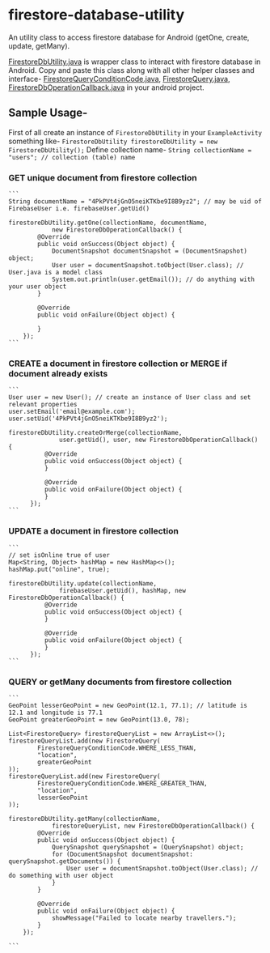 # firestore-database-utility
An utility class to access firestore database for Android (getOne, create, update, getMany).

[FirestoreDbUtility.java](https://github.com/varunon9/firestore-database-utility/blob/master/FirestoreDbUtility.java) is wrapper class to interact with firestore database in Android. Copy and paste this class along with all other helper classes and interface- [FirestoreQueryConditionCode.java](https://github.com/varunon9/firestore-database-utility/blob/master/FirestoreQueryConditionCode.java), [FirestoreQuery.java](https://github.com/varunon9/firestore-database-utility/blob/master/FirestoreQuery.java), [FirestoreDbOperationCallback.java](https://github.com/varunon9/firestore-database-utility/blob/master/FirestoreDbOperationCallback.java) in your android project.

## Sample Usage-

First of all create an instance of `FirestoreDbUtility` in your `ExampleActivity` something like-
`FirestoreDbUtility firestoreDbUtility = new FirestoreDbUtility();`
Define collection name-
`String collectionName = "users"; // collection (table) name `

### GET unique document from firestore collection

    ```
    String documentName = "4PkPVt4jGnO5neiKTKbe9I8B9yz2"; // may be uid of FirebaseUser i.e. firebaseUser.getUid()
    
    firestoreDbUtility.getOne(collectionName, documentName,
                new FirestoreDbOperationCallback() {
            @Override
            public void onSuccess(Object object) {
                DocumentSnapshot documentSnapshot = (DocumentSnapshot) object;
                User user = documentSnapshot.toObject(User.class); // User.java is a model class
                System.out.println(user.getEmail()); // do anything with your user object
            }

            @Override
            public void onFailure(Object object) {

            }
        });
    ```
    
### CREATE a document in firestore collection or MERGE if document already exists

    ```
    User user = new User(); // create an instance of User class and set relevant properties
    user.setEmail('email@example.com');
    user.setUid('4PkPVt4jGnO5neiKTKbe9I8B9yz2');
        
    firestoreDbUtility.createOrMerge(collectionName,
                  user.getUid(), user, new FirestoreDbOperationCallback() {
              @Override
              public void onSuccess(Object object) {
              }

              @Override
              public void onFailure(Object object) {
              }
          });
    ```
    
### UPDATE a document in firestore collection

    ```
    // set isOnline true of user
    Map<String, Object> hashMap = new HashMap<>();
    hashMap.put("online", true);
    
    firestoreDbUtility.update(collectionName,
                  firebaseUser.getUid(), hashMap, new FirestoreDbOperationCallback() {
              @Override
              public void onSuccess(Object object) {
              }

              @Override
              public void onFailure(Object object) {
              }
          });
    ```
    
### QUERY or getMany documents from firestore collection

    ```
    GeoPoint lesserGeoPoint = new GeoPoint(12.1, 77.1); // latitude is 12.1 and longitude is 77.1
    GeoPoint greaterGeoPoint = new GeoPoint(13.0, 78);
    
    List<FirestoreQuery> firestoreQueryList = new ArrayList<>();
    firestoreQueryList.add(new FirestoreQuery(
            FirestoreQueryConditionCode.WHERE_LESS_THAN,
            "location",
            greaterGeoPoint
    ));
    firestoreQueryList.add(new FirestoreQuery(
            FirestoreQueryConditionCode.WHERE_GREATER_THAN,
            "location",
            lesserGeoPoint
    ));
    
    firestoreDbUtility.getMany(collectionName,
                firestoreQueryList, new FirestoreDbOperationCallback() {
            @Override
            public void onSuccess(Object object) {
                QuerySnapshot querySnapshot = (QuerySnapshot) object;
                for (DocumentSnapshot documentSnapshot: querySnapshot.getDocuments()) {
                    User user = documentSnapshot.toObject(User.class); // do something with user object
                }
            }

            @Override
            public void onFailure(Object object) {
                showMessage("Failed to locate nearby travellers.");
            }
        });
    
    ```
